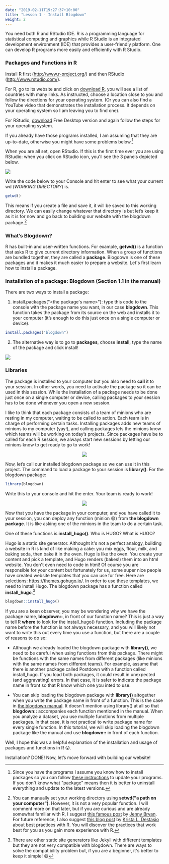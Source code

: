 ```yaml
---
date: "2019-02-11T19:27:37+10:00"
title: "Lesson 1 - Install Blogdown"
weight: 2
---
```


You need both R and RStudio IDE.  R is a programming language for statistical computing and graphics while R Studio is an integrated development environment (IDE) that provides a user-friendly platform. One can develop R programs more easily and efficiently with R Studio. 

### Packages and Functions in R

Install R first (<http://www.r-project.org/>) and then RStudio (<http://www.rstudio.com/>).

For R, go to its website and click on [download R](https://cran.r-project.org/mirrors.html), you will see a list of countries with many links. As instructed, choose a location close to you and follow the directions for your operating system. (Or you can also find a YouTube video that demonstrates the installation process. It depends on your operating system so I am leaving you to find one). 

For RStudio, [download](https://rstudio.com/products/rstudio/download/) Free Desktop version and again follow the steps for your operating system.  

If you already have those programs installed, I am assuming that they are up-to-date, otherwise you might have some problems below.[^1]  

When you are all set, open RStudio. If this is the first time ever you are using RStudio: when you click on RStudio icon, you'll see the 3 panels depicted below. 

![](/img/1_intro.gif)

Write the code below to your Console and hit enter to see what your current wd (_WORKING DIRECTORY_) is.

```r 
getwd()
```
This means if you create a file and save it, it will be saved to this working directory. We can easily change whatever that directory is but let’s keep it as it is for now and go back to building our website with the blogdown package.[^2]

### What’s Blogdown? 

R has built-in and user-written functions. For example, __getwd()__ is a function that asks R to give current directory information. When a group of functions are bundled together, they are called a __package__. Blogdown is one of these packages and it makes it much easier to prepare a website. Let's first learn how to install a package. 

### Installation of a package: Blogdown (Section 1.1 in the manual)

There are two ways to install a package:

1. install.packages("<the package's name>"): type this code to the console with the package name you want, in our case __blogdown__. This function takes the package from its source on the web and installs it to your computer (it’s enough to do this just once on a single computer or device).

```r 
install.packages("blogdown") 
```

2. The alternative way is to go to __packages__, choose __install__, type the name of the package and click install! 

![](/img/2_blogdown.gif)

### Libraries

The package is installed to your computer but you also need to __call__ it to your session. In other words, you need to activate the package so it can be used in this session. While the installation of a package needs to be done just once on a single computer or device, calling packages to your session has to be done whenever you open a new session.

I like to think that each package consists of a team of minions who are resting in my computer, waiting to be called to action. Each team is in charge of performing certain tasks. Installing packages adds new teams of minions to my computer (yay!), and calling packages lets the minions know which teams will be working on today’s projects. Since packages have be to called for each R session, we always start new sessions by letting our minions know to get ready to go to work!  

<p align="center">
<img src="https://media.giphy.com/media/6NOQuy1P6vF4s/giphy.gif">
</p>

Now, let’s call our installed blogdown package so we can use it in this project. The command to load a package to your session is __library()__. For the blogdown package:

```r 
library(blogdown)
```

Write this to your console and hit the enter. Your team is ready to work!

<p align="center">
<img src="https://media.giphy.com/media/10S4rk0J10AKlO/source.gif">
</p>

Now that you have the package in your computer, and you have called it to your session, you can deploy any function (minion :smile:) from __the blogdown package__. It is like asking one of the minions in the team to do a certain task. 

One of these functions is __install_hugo()__. Who is HUGO? What is HUGO?

Hugo is a static site generator. Althought it's not a perfect analogy, building a website in R is kind of like making a cake: you mix eggs, flour, milk, and baking soda, then bake it in the oven. Hugo is like the oven. You create your content and pick a template, and Hugo renders (bakes!) them into an html website. You don't even need to code in html! Of course you are responsible for your content but fortunately for us, some super nice people have created website templates that you can use for free. Here are selections: <https://themes.gohugo.io/>. In order to use these templates, we need to install Hugo. The blogdown package has a function called __install_hugo__.[^3]

```r 
blogdown::install_hugo()
```

If you are a keen observer, you may be wondering why we have the package name, __blogdown::__, in front of our function name? This is just a way to tell R __where__ to look for the install_hugo() function. Including the package name before the function is not always necessary, and you will likely not want to write this out every time you use a function, but there are a couple of reasons to do so:

- Although we already loaded the blogdown package with  __library()__, we need to be careful when using functions from this package. There might be functions with the same names from different packages (like minions with the same names from different teams). For example, assume that there is another package called Postdown with a function called install_hugo. If you load both packages, it could result in unexpected (and aggravating) errors. In that case, it is safer to indicate the package name in front so that R know which one you inted to use. 

- You can skip loading the blogdown package with __library()__ altogether when you write the package name in front of a function. This is the case in [the blogdown manual](https://bookdown.org/yihui/blogdown/). It doesn't mention using library() at all so that __blogdown::__ accompanies each function mentioned in the manual. When you analyze a dataset, you use multiple functions from multiple packages. In that case, it is not practical to write package name for every single function. In this tutorial, we will skip loading the blogdown package like the manual and use __blogdown::__ in front of each function. 

Well, I hope this was a helpful explanation of the installation and usage of packages and functions in R :stuck_out_tongue_winking_eye:.

Installation? DONE! Now, let’s move forward with building our website!

[^1]:Since you have the programs I assume you know how to install packages so you can follow [these instructions](https://uvastatlab.github.io/phdplus/installR.html#updateR) to update your programs. If you don't know what "package" means then it is better to uninstall everything and update to the latest versions. 

[^2]: You can manually set your working directory using __setwd("a path on your computer")__. However, it is not a very popular function. I will comment more on that later, but if you are curious and are already somewhat familiar with R, I suggest [this famous post](https://www.tidyverse.org/articles/2017/12/workflow-vs-script/) by [Jenny Bryan](https://jennybryan.org/). For future reference, I also suggest [this blog post](https://kdestasio.github.io/post/r_best_practices/) by [Krista L. Destasio](https://kdestasio.github.io/) about best practices with R. You will discover the practices that work best for you as you gain more experience with R. 

[^3]: There are other static site generators like Jekyll with different templates but they are not very compatible with blogdown. There are ways to solve the compatibility problem but, if you are a beginner, it's better to keep it simple! :smile:

